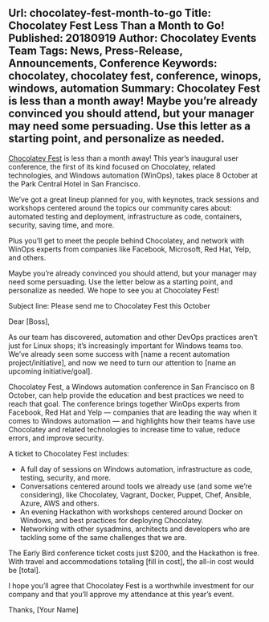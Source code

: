 Url: chocolatey-fest-month-to-go
Title: Chocolatey Fest Less Than a Month to Go!
Published: 20180919
Author: Chocolatey Events Team
Tags: News, Press-Release, Announcements, Conference
Keywords: chocolatey, chocolatey fest, conference, winops, windows, automation
Summary: Chocolatey Fest is less than a month away! Maybe you’re already convinced you should attend, but your manager may need some persuading. Use this letter as a starting point, and personalize as needed. 
---
[Chocolatey Fest](https://chocolateyfest.com/) is less than a month away! This year’s inaugural user conference, the first of its kind focused on Chocolatey, related technologies, and Windows automation (WinOps), takes place 8 October at the Park Central Hotel in San Francisco.  

We’ve got a great lineup planned for you, with keynotes, track sessions and workshops centered around the topics our community cares about: automated testing and deployment, infrastructure as code, containers, security, saving time, and more.

Plus you’ll get to meet the people behind Chocolatey, and network with WinOps experts from companies like Facebook, Microsoft, Red Hat, Yelp, and others.

Maybe you’re already convinced you should attend, but your manager may need some persuading. Use the letter below as a starting point, and personalize as needed. 
We hope to see you at Chocolatey Fest!

Subject line: Please send me to Chocolatey Fest this October

Dear [Boss],

As our team has discovered, automation and other DevOps practices aren’t just for Linux shops; it’s increasingly important for Windows teams too. We’ve already seen some success with [name a recent automation project/initiative], and now we need to turn our attention to [name an upcoming initiative/goal].

Chocolatey Fest, a Windows automation conference in San Francisco on 8 October, can help provide the education and best practices we need to reach that goal. The conference brings together WinOps experts from Facebook, Red Hat and Yelp — companies that are leading the way when it comes to Windows automation — and highlights how their teams have use Chocolatey and related technologies to increase time to value, reduce errors, and improve security.

A ticket to Chocolatey Fest includes:
* A full day of sessions on Windows automation, infrastructure as code, testing, security, and more.
* Conversations centered around tools we already use (and some we’re considering), like Chocolatey, Vagrant, Docker, Puppet, Chef, Ansible, Azure, AWS and others.
* An evening Hackathon with workshops centered around Docker on Windows, and best practices for deploying Chocolatey.
* Networking with other sysadmins, architects and developers who are tackling some of the same challenges that we are.

The Early Bird conference ticket costs just $200, and the Hackathon is free. With travel and accommodations totaling [fill in cost], the all-in cost would be [total].

I hope you’ll agree that Chocolatey Fest is a worthwhile investment for our company and that you’ll approve my attendance at this year’s event.

Thanks,
[Your Name]